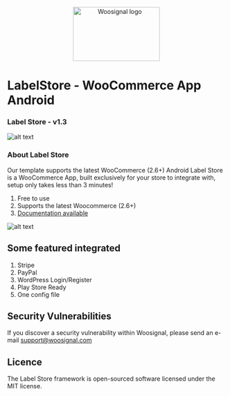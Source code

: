 <p align="center">
<img width="200" height="125" src="https://www.woosignal.com/images/woosignal_logo_stripe_blue.png" alt="Woosignal logo">
</p>

# LabelStore - WooCommerce App Android
### Label Store - v1.3

![alt text](https://woosignal.com/images/woosignal_labelstore_main_banner_android.png "Woosignal WooCommerce app template")

### About Label Store

Our template supports the latest WooCommerce (2.6+) Android Label Store is a WooCommerce App, built exclusively for your store to integrate with, setup only takes less than 3 minutes!

1. Free to use
2. Supports the latest Woocommerce (2.6+)
3. [Documentation available](https://woosignal.com/docs/android/label-store)

![alt text](https://woosignal.com/images/labelstore_demo_android.gif "Woocommerce App Screenshot")

## Some featured integrated

1. Stripe
2. PayPal
3. WordPress Login/Register
4. Play Store Ready
5. One config file

## Security Vulnerabilities
If you discover a security vulnerability within Woosignal, please send an e-mail support@woosignal.com

## Licence
The Label Store framework is open-sourced software licensed under the MIT license.

